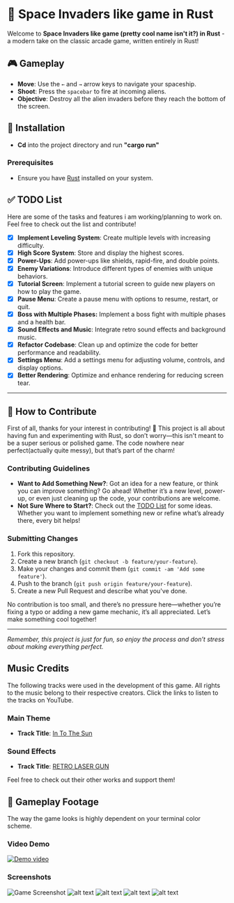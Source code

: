 # 🚀 Space Invaders like game in Rust


Welcome to **Space Invaders like game (pretty cool name isn't it?) in Rust** - a modern take on the classic arcade game, written entirely in Rust! 

## 🎮 Gameplay

- **Move**: Use the `←` and `→` arrow keys to navigate your spaceship.
- **Shoot**: Press the `spacebar` to fire at incoming aliens.
- **Objective**: Destroy all the alien invaders before they reach the bottom of the screen. 

## 🚀 Installation
- **Cd** into the project directory and run **"cargo run"**
### Prerequisites

- Ensure you have [Rust](https://www.rust-lang.org/tools/install) installed on your system.
## ✅ TODO List

Here are some of the tasks and features i am working/planning to work on. Feel free to check out the list and contribute!

- [X] **Implement Leveling System**: Create multiple levels with increasing difficulty.
- [X] **High Score System**: Store and display the highest scores.
- [X] **Power-Ups**: Add power-ups like shields, rapid-fire, and double points.
- [X] **Enemy Variations**: Introduce different types of enemies with unique behaviors.
- [X] **Tutorial Screen**: Implement a tutorial screen to guide new players on how to play the game.
- [X] **Pause Menu**: Create a pause menu with options to resume, restart, or quit.
- [X] **Boss with Multiple Phases:** Implement a boss fight with multiple phases and a health bar.
- [X] **Sound Effects and Music**: Integrate retro sound effects and background music.
- [X] **Refactor Codebase**: Clean up and optimize the code for better performance and readability.
- [X] **Settings Menu**: Add a settings menu for adjusting volume, controls, and display options.
- [X] **Better Rendering**: Optimize and enhance rendering for reducing screen tear.
---
## 🤝 How to Contribute

First of all, thanks for your interest in contributing! 🎉 This project is all about having fun and experimenting with Rust, so don’t worry—this isn't meant to be a super serious or polished game. The code nowhere near perfect(actually quite messy), but that’s part of the charm!

### Contributing Guidelines

- **Want to Add Something New?**: Got an idea for a new feature, or think you can improve something? Go ahead! Whether it’s a new level, power-up, or even just cleaning up the code, your contributions are welcome.
- **Not Sure Where to Start?**: Check out the [TODO List](#-todo-list) for some ideas. Whether you want to implement something new or refine what’s already there, every bit helps!

### Submitting Changes

1. Fork this repository.
2. Create a new branch (`git checkout -b feature/your-feature`).
3. Make your changes and commit them (`git commit -am 'Add some feature'`).
4. Push to the branch (`git push origin feature/your-feature`).
5. Create a new Pull Request and describe what you've done.

No contribution is too small, and there’s no pressure here—whether you’re fixing a typo or adding a new game mechanic, it’s all appreciated. Let’s make something cool together!

---

*Remember, this project is just for fun, so enjoy the process and don’t stress about making everything perfect.*
## Music Credits

The following tracks were used in the development of this game. All rights to the music belong to their respective creators. Click the links to listen to the tracks on YouTube.

### Main Theme
- **Track Title**: [In To The Sun](https://youtu.be/inqHHOai9V0?si=gxyYofQmc_efEbLx)


### Sound Effects
- **Track Title**: [RETRO LASER GUN ](https://youtu.be/agbFhHUsGpo?si=1_3ov3HMkdD214KX)

Feel free to check out their other works and support them!

## 📸 Gameplay Footage 
The way the game looks is highly dependent on your terminal color scheme. </br>
### Video Demo
[![Demo video](https://img.youtube.com/vi/1Cn5XYcONdY/0.jpg)](https://youtu.be/1Cn5XYcONdY?si=rnyowXrif2aejSCb)
### Screenshots
![Game Screenshot](/screen_shots/title_screen.jpg)
![alt text](/screen_shots/tutorial_screen.jpg)
![alt text](/screen_shots/in_game.jpg)
![alt text](/screen_shots/boss.png)
![alt text](/screen_shots/game_over.jpg)

